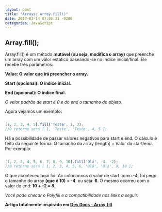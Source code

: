 ```yaml
---
layout: post
title: "Arrays: Array.fill()"
date: 2017-03-14 07:08:31 -0200
categories: JavaScript
---
```



## Array.fill();

Array.fill() é um método **mutável (ou seja, modifica o array)** que preenche um array com um valor estático baseando-se no índice inicial/final. Ele recebe três parâmetros:


**Value: O valor que irá preencher o array.**

**Start (opcional): O índice inicial.**

**End (opcional): O índice final.**

*O valor padrão de start é 0 e do end o tamanho do objeto.*

Agora vejamos um exemplo:

```js

[1, 2, 3, 4, 5].fill('Teste', 1, 3);
//O retorno será [ 1, 'Teste', 'Teste', 4, 5 ];

```

Há a possibilidade de passar valores negativos para start e end.
O cálculo é feito da seguinte forma: O tamanho do array (length)
\+ Valor do start/end. Por exemplo:

```js

[1, 2, 3, 4, 5, 6, 7, 8, 9, 10].fill('Olá', -4, -2);
//O retorno será [ 1, 2, 3, 4, 5, 6, 'Olá', 'Olá', 9, 10 ];

```

O que aconteceu aqui foi: Ao colocarmos o valor de start como -4, foi pego o tamanho do array **(que é 10) + -4**, ou seja: **6**. O mesmo ocorreu com o valor de end: **10 + -2 = 8**.


*Você pode checar o Polyfill e a compatibilidade nos links a seguir.*

**Artigo totalmente inspirado em [Dev Docs - Array.fill](http://devdocs.io/javascript/global_objects/array/fill)**
